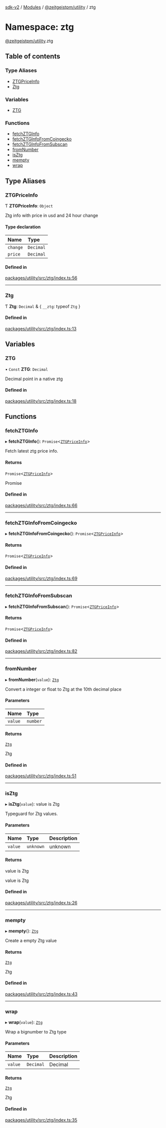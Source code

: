 [sdk-v2](../README.md) / [Modules](../modules.md) / [@zeitgeistpm/utility](zeitgeistpm_utility.md) / ztg

# Namespace: ztg

[@zeitgeistpm/utility](zeitgeistpm_utility.md).ztg

## Table of contents

### Type Aliases

- [ZTGPriceInfo](zeitgeistpm_utility.ztg.md#ztgpriceinfo)
- [Ztg](zeitgeistpm_utility.ztg.md#ztg)

### Variables

- [ZTG](zeitgeistpm_utility.ztg.md#ztg-1)

### Functions

- [fetchZTGInfo](zeitgeistpm_utility.ztg.md#fetchztginfo)
- [fetchZTGInfoFromCoingecko](zeitgeistpm_utility.ztg.md#fetchztginfofromcoingecko)
- [fetchZTGInfoFromSubscan](zeitgeistpm_utility.ztg.md#fetchztginfofromsubscan)
- [fromNumber](zeitgeistpm_utility.ztg.md#fromnumber)
- [isZtg](zeitgeistpm_utility.ztg.md#isztg)
- [mempty](zeitgeistpm_utility.ztg.md#mempty)
- [wrap](zeitgeistpm_utility.ztg.md#wrap)

## Type Aliases

### ZTGPriceInfo

Ƭ **ZTGPriceInfo**: `Object`

Ztg info with price in usd and 24 hour change

#### Type declaration

| Name | Type |
| :------ | :------ |
| `change` | `Decimal` |
| `price` | `Decimal` |

#### Defined in

[packages/utility/src/ztg/index.ts:56](https://github.com/zeitgeistpm/sdk-next/blob/80e59d4/packages/utility/src/ztg/index.ts#L56)

___

### Ztg

Ƭ **Ztg**: `Decimal` & { `__ztg`: typeof `Ztg`  }

#### Defined in

[packages/utility/src/ztg/index.ts:13](https://github.com/zeitgeistpm/sdk-next/blob/80e59d4/packages/utility/src/ztg/index.ts#L13)

## Variables

### ZTG

• `Const` **ZTG**: `Decimal`

Decimal point in a native ztg

#### Defined in

[packages/utility/src/ztg/index.ts:18](https://github.com/zeitgeistpm/sdk-next/blob/80e59d4/packages/utility/src/ztg/index.ts#L18)

## Functions

### fetchZTGInfo

▸ **fetchZTGInfo**(): `Promise`<[`ZTGPriceInfo`](zeitgeistpm_utility.ztg.md#ztgpriceinfo)\>

Fetch latest ztg price info.

#### Returns

`Promise`<[`ZTGPriceInfo`](zeitgeistpm_utility.ztg.md#ztgpriceinfo)\>

Promise<ZTGInfo>

#### Defined in

[packages/utility/src/ztg/index.ts:66](https://github.com/zeitgeistpm/sdk-next/blob/80e59d4/packages/utility/src/ztg/index.ts#L66)

___

### fetchZTGInfoFromCoingecko

▸ **fetchZTGInfoFromCoingecko**(): `Promise`<[`ZTGPriceInfo`](zeitgeistpm_utility.ztg.md#ztgpriceinfo)\>

#### Returns

`Promise`<[`ZTGPriceInfo`](zeitgeistpm_utility.ztg.md#ztgpriceinfo)\>

#### Defined in

[packages/utility/src/ztg/index.ts:69](https://github.com/zeitgeistpm/sdk-next/blob/80e59d4/packages/utility/src/ztg/index.ts#L69)

___

### fetchZTGInfoFromSubscan

▸ **fetchZTGInfoFromSubscan**(): `Promise`<[`ZTGPriceInfo`](zeitgeistpm_utility.ztg.md#ztgpriceinfo)\>

#### Returns

`Promise`<[`ZTGPriceInfo`](zeitgeistpm_utility.ztg.md#ztgpriceinfo)\>

#### Defined in

[packages/utility/src/ztg/index.ts:82](https://github.com/zeitgeistpm/sdk-next/blob/80e59d4/packages/utility/src/ztg/index.ts#L82)

___

### fromNumber

▸ **fromNumber**(`value`): [`Ztg`](zeitgeistpm_utility.ztg.md#ztg)

Convert a integer or float to Ztg at the 10th decimal place

#### Parameters

| Name | Type |
| :------ | :------ |
| `value` | `number` |

#### Returns

[`Ztg`](zeitgeistpm_utility.ztg.md#ztg)

Ztg

#### Defined in

[packages/utility/src/ztg/index.ts:51](https://github.com/zeitgeistpm/sdk-next/blob/80e59d4/packages/utility/src/ztg/index.ts#L51)

___

### isZtg

▸ **isZtg**(`value`): value is Ztg

Typeguard for Ztg values.

#### Parameters

| Name | Type | Description |
| :------ | :------ | :------ |
| `value` | `unknown` | unknown |

#### Returns

value is Ztg

value is Ztg

#### Defined in

[packages/utility/src/ztg/index.ts:26](https://github.com/zeitgeistpm/sdk-next/blob/80e59d4/packages/utility/src/ztg/index.ts#L26)

___

### mempty

▸ **mempty**(): [`Ztg`](zeitgeistpm_utility.ztg.md#ztg)

Create a empty Ztg value

#### Returns

[`Ztg`](zeitgeistpm_utility.ztg.md#ztg)

Ztg

#### Defined in

[packages/utility/src/ztg/index.ts:43](https://github.com/zeitgeistpm/sdk-next/blob/80e59d4/packages/utility/src/ztg/index.ts#L43)

___

### wrap

▸ **wrap**(`value`): [`Ztg`](zeitgeistpm_utility.ztg.md#ztg)

Wrap a bignumber to Ztg type

#### Parameters

| Name | Type | Description |
| :------ | :------ | :------ |
| `value` | `Decimal` | Decimal |

#### Returns

[`Ztg`](zeitgeistpm_utility.ztg.md#ztg)

Ztg

#### Defined in

[packages/utility/src/ztg/index.ts:35](https://github.com/zeitgeistpm/sdk-next/blob/80e59d4/packages/utility/src/ztg/index.ts#L35)
